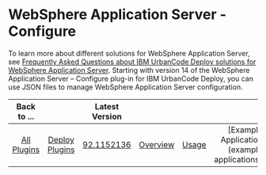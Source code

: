 
# WebSphere Application Server - Configure

To learn more about different solutions for WebSphere Application Server, see [Frequently Asked Questions about IBM UrbanCode Deploy solutions for WebSphere Application Server](http://developer.ibm.com/urbancode/docs/frequently-asked-questions-ibm-urbancode-deploy-solutions-websphere-application-server/ "Frequently Asked Questions about IBM UrbanCode Deploy solutions for WebSphere Application Server").
Starting with version 14 of the WebSphere Application Server – Configure plug-in for IBM UrbanCode Deploy, you can use JSON files to manage WebSphere Application Server configuration.

|Back to ...||Latest Version|||||||||
| :---: | :---: | :---: | :---: | :---: | :---: | :---: | :---: | :---: | :---: | :---: |
|[All Plugins](../../index.md)|[Deploy Plugins](../README.md)|[92.1152136](https://raw.githubusercontent.com/UrbanCode/IBM-UCD-PLUGINS/main/files/WebSphereConfiguration/ucd-WebSphereConfiguration-92.1152136.zip)|[Overview](overview.md)|[Usage](usage.md)|[Example Applications](example applications.md)|[Example Processes](example processes.md)|[Steps](steps.md)|[Roles](roles.md)|[Troubleshooting](troubleshooting.md)|[Downloads](downloads.md)|
